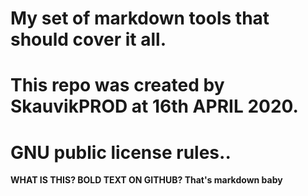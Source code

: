 # My set of markdown tools that should cover it all. 
# This repo was created by SkauvikPROD at 16th APRIL 2020.
# GNU public license rules..

**WHAT IS THIS? BOLD TEXT ON GITHUB? That's markdown baby** 
